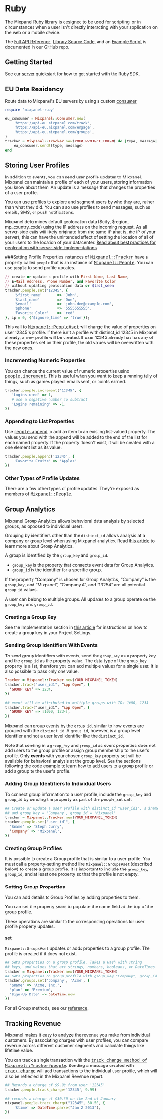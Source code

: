 # Ruby

The Mixpanel Ruby library is designed to be used for scripting, or in circumstances when a user isn't directly interacting with your application on the web or a mobile device.

The [Full API Reference](http://mixpanel.github.io/mixpanel-ruby), [Library Source Code](https://github.com/mixpanel/mixpanel-ruby), and an [Example Script](https://github.com/mixpanel/mixpanel-ruby/tree/master/demo) is documented in our GitHub repo.

## Getting Started
See our [server](/docs/implementation/server-side-sdk) quickstart for how to get started with the Ruby SDK.

## EU Data Residency

Route data to Mixpanel's EU servers by using a custom [consumer](http://mixpanel.github.io/mixpanel-ruby/Mixpanel/Consumer.html)

```ruby
require 'mixpanel-ruby'

eu_consumer = Mixpanel::Consumer.new(
    'https://api-eu.mixpanel.com/track',
    'https://api-eu.mixpanel.com/engage',
    'https://api-eu.mixpanel.com/groups',
)
tracker = Mixpanel::Tracker.new(YOUR_PROJECT_TOKEN) do |type, message|
    eu_consumer.send!(type, message)
end
```

## Storing User Profiles

In addition to events, you can send user profile updates to Mixpanel. Mixpanel can maintain a profile of each of your users, storing information you know about them. An update is a message that changes the properties of a user profile.

You can use profiles to explore and segment users by who they are, rather than what they did. You can also use profiles to send messages, such as emails, SMS, or push notifications.

Mixpanel determines default geolocation data ($city, $region, mp_country_code) using the IP address on the incoming request. As all server-side calls will likely originate from the same IP (that is, the IP of your server), this can have the unintended effect of setting the location of all of your users to the location of your datacenter. [Read about best practices for geolocation with server-side implementations](https://mixpanel.com/blog/2014/09/08/everything-about-server-side-updates/).

###Setting Profile Properties
Instances of <a style="font-family: courier" href="http://mixpanel.github.io/mixpanel-ruby/Mixpanel/Tracker.html">Mixpanel::Tracker</a> have a property called `people` that is an instance of <a style="font-family: courier" href="http://mixpanel.github.io/mixpanel-ruby/Mixpanel/People.html">Mixpanel::People</a>. You can use `people` to send profile updates.

```ruby
// create or update a profile with First Name, Last Name,
// E-Mail Address, Phone Number, and Favorite Color
// without updating geolocation data or $last_seen
tracker.people.set('12345', {
    '$first_name'       => 'John',
    '$last_name'        => 'Doe',
    '$email'            => 'john.doe@example.com',
    '$phone'            => '5555555555',
    'Favorite Color'    => 'red'
}, ip = 0, {'$ignore_time' => 'true'});
```

This call to <a style="font-family: courier" href="http://mixpanel.github.io/mixpanel-ruby/Mixpanel/People.html#method-i-set">Mixpanel::People#set</a> will change the value of properties on user 12345's profile. If there isn't a profile with distinct_id 12345 in Mixpanel already, a new profile will be created. If user 12345 already has has any of these properties set on their profile, the old values will be overwritten with the new ones.

### Incrementing Numeric Properties
You can change the current value of numeric properties using <a style="font-family: courier" href="http://mixpanel.github.io/mixpanel-ruby/Mixpanel/People.html#method-i-increment">people.increment</a>. This is useful when you want to keep a running tally of things, such as games played, emails sent, or points earned.

```ruby
tracker.people.increment('12345', {
   'Logins used' => 1,
   # use a negative number to subtract
   'Logins remaining' => -1,
})
```

### Appending to List Properties
Use <a style="font-family: courier" href="http://mixpanel.github.io/mixpanel-ruby/Mixpanel/People.html#method-i-append">people.append</a> to add an item to an existing list-valued property. The values you send with the append will be added to the end of the list for each named property. If the property doesn't exist, it will be created with a one element list as its value.

```ruby
tracker.people.append('12345', {
    'Favorite Fruits' => 'Apples'
})
```

### Other Types of Profile Updates
There are a few other types of profile updates. They're exposed as members of <a style="font-family: courier" href="http://mixpanel.github.io/mixpanel-ruby/Mixpanel/People.html">Mixpanel::People</a>.


## Group Analytics

Mixpanel Group Analytics allows behavioral data analysis by selected groups, as opposed to individual users.

Grouping by identifiers other than the `distinct_id` allows analysis at a company or group level when using Mixpanel analytics. Read [this article](/docs/features/advanced/group-analytics) to learn more about Group Analytics.

A group is identified by the `group_key` and `group_id`.
* `group_key` is the property that connects event data for Group Analytics.
* `group_id` is the identifier for a specific group.

If the property “Company” is chosen for Group Analytics, “Company” is the `group_key`, and “Mixpanel”, “Company A”, and “13254” are all potential `group_id` values. 

A user can belong to multiple groups. All updates to a group operate on the `group_key` and `group_id`.

### Creating a Group Key
See the Implementation section in [this article](/docs/features/advanced/group-analytics) for instructions on how to create a group key in your Project Settings.

### Sending Group Identifiers With Events
To send group identifiers with events, send the `group_key` as a property key and the `group_id` as the property value. The data type of the `group_key` property is a list, therefore you can add multiple values for a single user. It is also possible to pass only one value.

```ruby
Tracker = Mixpanel::Tracker.new(YOUR_MIXPANEL_TOKEN)
tracker.track("user_id1", “App Open”, {
  ‘GROUP KEY’ => 1234,
})
 
## event will be attributed to multiple groups with IDs 1000, 1234
tracker.track(“user_id1”, “App Open”, {
  ‘GROUP KEY’ => [1000, 1234],
})
```

Mixpanel can group events by the `group_id`, similar to how events are grouped with the `distinct_id`. A `group_id`, however, is a group level identifier and not a user level identifier like the `distinct_id`. 

Note that sending in a `group_key` and `group_id` as event properties does not add users to the group profile or assign group membership to the user's profile. Only **events** with your chosen `group_key` property set will be available for behavioral analysis at the group level. See the sections following the code example to learn how to add users to a group profile or add a group to the user's profile.

### Adding Group Identifiers to Individual Users
To connect group information to a user profile, include the `group_key` and `group_id` by sending the property as part of the people_set call. 

```ruby
## Create or update a user profile with distinct_id "user_id1", a $name property,
## and group_key = 'Company', group_id = 'Mixpanel'
tracker = Mixpanel::Tracker.new(YOUR_MIXPANEL_TOKEN)
tracker.people.set("user_id1", {
  '$name' => 'Steph Curry',
  ‘Company’ => 'Mixpanel',
})
```

### Creating Group Profiles
It is possible to create a Group profile that is similar to a user profile. You must call a property-setting method like `Mixpanel::Groups#set` (described below) to create a group profile. It is important to include the `group_key`, `group_id`, and at least one property so that the profile is not empty. 

### Setting Group Properties
You can add details to Group Profiles by adding properties to them.

You can set the property `$name` to populate the name field at the top of the group profile.

These operations are similar to the corresponding operations for user profile property updates.

#### set
`Mixpanel::Groups#set` updates or adds properties to a group profile. The profile is created if it does not exist.

```ruby
## Sets properties on a group profile. Takes a Hash with string
## keys, and values that are strings, numbers, booleans, or DateTimes
tracker = Mixpanel::Tracker.new(YOUR_MIXPANEL_TOKEN)
## Sets properties on group profile with group_key "Company", group_id "Acme"
tracker.groups.set('Company', 'Acme', {
  '$name' => 'Acme, Inc.',
  'plan' => 'Premium',
  'Sign-Up Date' => DateTime.now
})
```

For all Group methods, see our [reference](http://mixpanel.github.io/mixpanel-ruby/Mixpanel/Groups.html).


## Tracking Revenue

Mixpanel makes it easy to analyze the revenue you make from individual customers. By associating charges with user profiles, you can compare revenue across different customer segments and calculate things like lifetime value.

You can track a single transaction with the <a style="font-family: courier" href="http://mixpanel.github.io/mixpanel-ruby/Mixpanel/People.html#method-i-track_charge">track_charge method of Mixpanel::Tracker#people</a>. Sending a message created with <a style="font-family: courier" href="http://mixpanel.github.io/mixpanel-ruby/Mixpanel/People.html#method-i-track_charge">track_charge</a> will add transactions to the individual user profile, which will also be reflected in the Mixpanel Revenue report.

```ruby
## Records a charge of $9.99 from user '12345'
tracker.people.track_charge('12345', 9.99)

## records a charge of $30.50 on the 2nd of January
mixpanel.people.track_charge("12345", 30.50, {
    '$time' => DateTime.parse("Jan 2 2013"),
})
```

